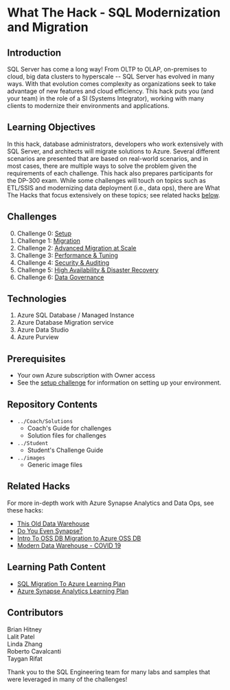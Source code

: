 # What The Hack - SQL Modernization and Migration

## Introduction

SQL Server has come a long way!  From OLTP to OLAP, on-premises to cloud, big data clusters to hyperscale -- SQL Server has evolved in many ways.  With that evolution comes complexity as organizations seek to take advantage of new features and cloud efficiency.  This hack puts you (and your team) in the role of a SI (Systems Integrator), working with many clients to modernize their environments and applications.

## Learning Objectives

In this hack, database administrators, developers who work extensively with SQL Server, and architects will migrate solutions to Azure. Several different scenarios are presented that are based on real-world scenarios, and in most cases, there are multiple ways to solve the problem given the requirements of each challenge. This hack also prepares participants for the DP-300 exam. While some challenges will touch on topics such as ETL/SSIS and modernizing data deployment (i.e., data ops), there are What The Hacks that focus extensively on these topics; see related hacks [below](#related-hacks).

## Challenges

0. Challenge 0: [Setup](./Student/Challenge00.md)
1. Challenge 1: [Migration](./Student/Challenge01.md)
2. Challenge 2: [Advanced Migration at Scale](./Student/Challenge02.md)
3. Challenge 3: [Performance & Tuning](./Student/Challenge03.md)
4. Challenge 4: [Security & Auditing](./Student/Challenge04.md)
5. Challenge 5: [High Availability & Disaster Recovery](./Student/Challenge05.md)
6. Challenge 6: [Data Governance](./Student/Challenge06.md)

## Technologies

1. Azure SQL Database / Managed Instance
1. Azure Database Migration service
1. Azure Data Studio
1. Azure Purview

## Prerequisites

- Your own Azure subscription with Owner access
- See the [setup challenge](./Student/Challenge00.md) for information on setting up your environment.

## Repository Contents

- `../Coach/Solutions`
  - Coach's Guide for challenges
  - Solution files for challenges
- `../Student`
  - Student's Challenge Guide
- `../images`
  - Generic image files

## Related Hacks

For more in-depth work with Azure Synapse Analytics and Data Ops, see these hacks:

* [This Old Data Warehouse](https://github.com/microsoft/WhatTheHack/tree/master/019-ThisOldDataWarehouse)
* [Do You Even Synapse?](https://github.com/microsoft/WhatTheHack/tree/master/024-DoYouEvenSynapse)
* [Intro To OSS DB Migration to Azure OSS DB](https://github.com/microsoft/WhatTheHack/tree/master/033-OSSDatabaseMigration)
* [Modern Data Warehouse - COVID 19](https://github.com/microsoft/WhatTheHack/tree/master/038-MDWCovid19)

## Learning Path Content

* [SQL Migration To Azure Learning Plan](https://microsoft.github.io/PartnerResources/azure/data-analytics-ai/sql-server-migration-to-azure)
* [Azure Synapse Analytics Learning Plan](https://microsoft.github.io/PartnerResources/azure/data-analytics-ai/modern-data-warehouse)

## Contributors

Brian Hitney\
Lalit Patel\
Linda Zhang\
Roberto Cavalcanti\
Taygan Rifat

Thank you to the SQL Engineering team for many labs and samples that were leveraged in many of the challenges!